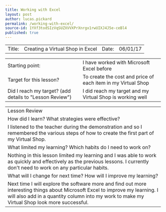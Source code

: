 ```yaml
---
title: Working with Excel
layout: post
author: lucas.pickard
permalink: /working-with-excel/
source-id: 1YXf3todSIzVqSUZXVVXPrXnrgx1rwUIXJ4J5e-ceBl4
published: true
---
```

<table>
  <tr>
    <td>Title:  </td>
    <td>Creating a Virtual Shop in Excel</td>
    <td> Date:  </td>
    <td>06/01/17</td>
  </tr>
</table>


<table>
  <tr>
    <td>Starting point:</td>
    <td>I have worked with Microsoft Excel before</td>
  </tr>
  <tr>
    <td>Target for this lesson?</td>
    <td>To create the cost and price of each item in my Virtual Shop</td>
  </tr>
  <tr>
    <td>Did I reach my target? 
(add details to "Lesson Review")</td>
    <td>I did reach my target and my Virtual Shop is working well</td>
  </tr>
</table>


<table>
  <tr>
    <td>Lesson Review</td>
  </tr>
  <tr>
    <td>How did I learn? What strategies were effective? </td>
  </tr>
  <tr>
    <td>I listened to the teacher during the demonstration and so I remembered the various steps of how to create the first part of my Virtual Shop. </td>
  </tr>
  <tr>
    <td>What limited my learning? Which habits do I need to work on? </td>
  </tr>
  <tr>
    <td>Nothing in this lesson limited my learning and I was able to work as quickly and effectively as the previous lessons.
I currently don't need to work on any particular habits.</td>
  </tr>
  <tr>
    <td>What will I change for next time? How will I improve my learning?</td>
  </tr>
  <tr>
    <td>Next time I will explore the software more and find out more interesting things about Microsoft Excel to improve my learning.
I will also add in a quantity column into my work to make my Virtual Shop look more successful.</td>
  </tr>
</table>


